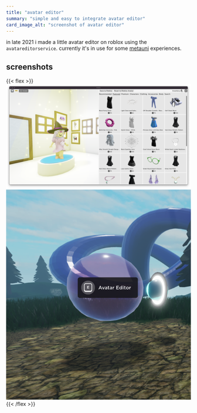 ```yaml
---
title: "avatar editor"
summary: "simple and easy to integrate avatar editor"
card_image_alt: "screenshot of avatar editor"
---
```


in late 2021 i made a little avatar editor on roblox using the `avatareditorservice`. currently it's in use for some [metauni](https://metauni.org) experiences.

## screenshots

{{< flex >}}
![screenshot showing the avatar editor with the featured tab of the avatar shop displayed](cover.png)
![the avatar editor orb in the rising sea](metauni.png "avatar editor orb in the rising sea")
{{< /flex >}}

